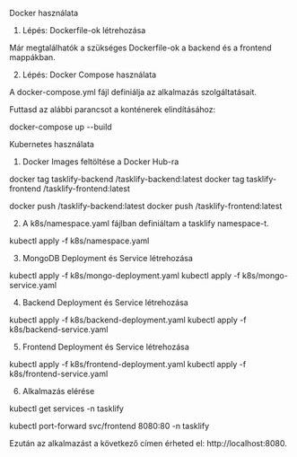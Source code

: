Docker használata

1. Lépés: Dockerfile-ok létrehozása

Már megtalálhatók a szükséges Dockerfile-ok a backend és a frontend mappákban.

2. Lépés: Docker Compose használata

A docker-compose.yml fájl definiálja az alkalmazás szolgáltatásait.

Futtasd az alábbi parancsot a konténerek elindításához:

docker-compose up --build

Kubernetes használata

1. Docker Images feltöltése a Docker Hub-ra

docker tag tasklify-backend <your-dockerhub-username>/tasklify-backend:latest
docker tag tasklify-frontend <your-dockerhub-username>/tasklify-frontend:latest

docker push <your-dockerhub-username>/tasklify-backend:latest
docker push <your-dockerhub-username>/tasklify-frontend:latest

2. A k8s/namespace.yaml fájlban definiáltam a tasklify namespace-t.

kubectl apply -f k8s/namespace.yaml

3. MongoDB Deployment és Service létrehozása

kubectl apply -f k8s/mongo-deployment.yaml
kubectl apply -f k8s/mongo-service.yaml

4. Backend Deployment és Service létrehozása

kubectl apply -f k8s/backend-deployment.yaml
kubectl apply -f k8s/backend-service.yaml

5. Frontend Deployment és Service létrehozása

kubectl apply -f k8s/frontend-deployment.yaml
kubectl apply -f k8s/frontend-service.yaml

6. Alkalmazás elérése

kubectl get services -n tasklify

kubectl port-forward svc/frontend 8080:80 -n tasklify

Ezután az alkalmazást a következő címen érheted el: http://localhost:8080.
